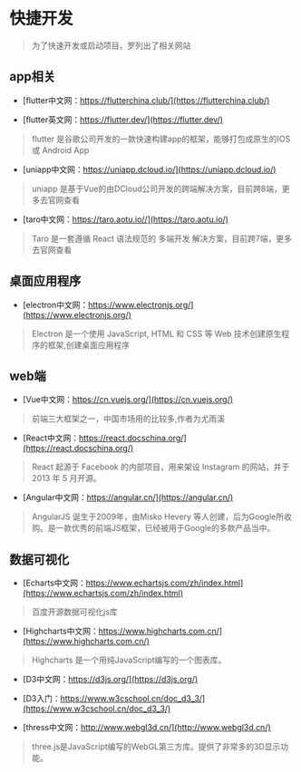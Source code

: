 # 快捷开发

> 为了快速开发或启动项目，罗列出了相关网站

## app相关

+ [flutter中文网：https://flutterchina.club/](https://flutterchina.club/)

+ [flutter英文网：https://flutter.dev/](https://flutter.dev/)

> flutter 是谷歌公司开发的一款快速构建app的框架，能够打包成原生的IOS 或 Android App

+ [uniapp中文网：https://uniapp.dcloud.io/](https://uniapp.dcloud.io/)

> uniapp 是基于Vue的由DCloud公司开发的跨端解决方案，目前跨8端，更多去官网查看

+ [taro中文网：https://taro.aotu.io//](https://taro.aotu.io/)

> Taro 是一套遵循 React 语法规范的 多端开发 解决方案，目前跨7端，更多去官网查看


## 桌面应用程序

+ [electron中文网：https://www.electronjs.org/](https://www.electronjs.org/)

>  Electron 是一个使用 JavaScript, HTML 和 CSS 等 Web 技术创建原生程序的框架,创建桌面应用程序

## web端

+ [Vue中文网：https://cn.vuejs.org/](https://cn.vuejs.org/)

> 前端三大框架之一，中国市场用的比较多,作者为尤雨溪

+ [React中文网：https://react.docschina.org/](https://react.docschina.org/)

> React 起源于 Facebook 的内部项目，用来架设 Instagram 的网站，并于 2013 年 5 月开源。

+ [Angular中文网：https://angular.cn/](https://angular.cn/)

> AngularJS 诞生于2009年，由Misko Hevery 等人创建，后为Google所收购。是一款优秀的前端JS框架，已经被用于Google的多款产品当中。

## 数据可视化

+ [Echarts中文网：https://www.echartsjs.com/zh/index.html](https://www.echartsjs.com/zh/index.html)

> 百度开源数据可视化js库

+ [Highcharts中文网：https://www.highcharts.com.cn/](https://www.highcharts.com.cn/)

> Highcharts 是一个用纯JavaScript编写的一个图表库。

+ [D3中文网：https://d3js.org/](https://d3js.org/)

 - [D3入门：https://www.w3cschool.cn/doc_d3_3/](https://www.w3cschool.cn/doc_d3_3/)

+ [thress中文网：http://www.webgl3d.cn/](http://www.webgl3d.cn/)

> three.js是JavaScript编写的WebGL第三方库。提供了非常多的3D显示功能。



